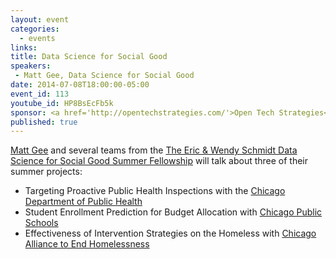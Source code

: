 ```yaml
---
layout: event
categories: 
  - events
links:
title: Data Science for Social Good
speakers: 
 - Matt Gee, Data Science for Social Good
date: 2014-07-08T18:00:00-05:00
event_id: 113
youtube_id: HP8BsEcFb5k
sponsor: <a href='http://opentechstrategies.com/'>Open Tech Strategies</a>
published: true
---
```


[Matt Gee](https://twitter.com/matthewgee) and several teams from the [The Eric & Wendy Schmidt Data Science for Social Good Summer Fellowship](http://dssg.io/) will talk about three of their summer projects:

* Targeting Proactive Public Health Inspections with the [Chicago Department of Public Health](http://www.cityofchicago.org/city/en/depts/cdph.html)
* Student Enrollment Prediction for Budget Allocation with [Chicago Public Schools](http://www.cps.edu/)
* Effectiveness of Intervention Strategies on the Homeless with [Chicago Alliance to End Homelessness](http://www.thechicagoalliance.org/)